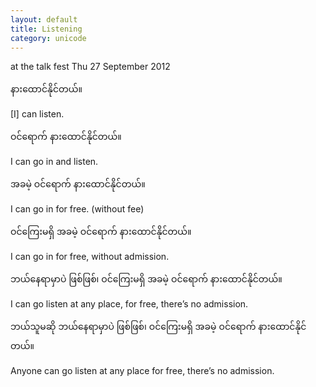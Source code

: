 ```yaml
---
layout: default
title: Listening
category: unicode
---
```


<p>at the talk fest Thu 27 September 2012</p>

<p class='my'><span class='mm3'>နားထောင်နိုင်တယ်။</span></p>
<p class='hide-this'>[I] can listen.</p>

<p class='my'><span class='mm3'>ဝင်ရောက် နားထောင်နိုင်တယ်။</span></p>
<p class='hide-this'>I can go in and listen.</p>

<p class='my'><span class='mm3'>အခမဲ့ ဝင်ရောက် နားထောင်နိုင်တယ်။</span></p>
<p class='hide-this'>I can go in for free. (without fee)</p>

<p class='my'><span class='mm3'>ဝင်ကြေးမရှိ အခမဲ့ ဝင်ရောက် နားထောင်နိုင်တယ်။</span></p>
<p class='hide-this'>I can go in for free, without admission.</p>

<p class='my'><span class='mm3'>ဘယ်နေရာမှာပဲ ဖြစ်ဖြစ်၊ ဝင်ကြေးမရှိ အခမဲ့ ဝင်ရောက် နားထောင်နိုင်တယ်။</span></p>
<p class='hide-this'>I can go listen at any place, for free, there’s no admission.</p>

<p class='my'><span class='mm3'>ဘယ်သူမဆို ဘယ်နေရာမှာပဲ ဖြစ်ဖြစ်၊ ဝင်ကြေးမရှိ အခမဲ့ ဝင်ရောက် နားထောင်နိုင်တယ်။</span></p>
<p class='hide-this'>Anyone can go listen at any place for free, there’s no admission.</p>
